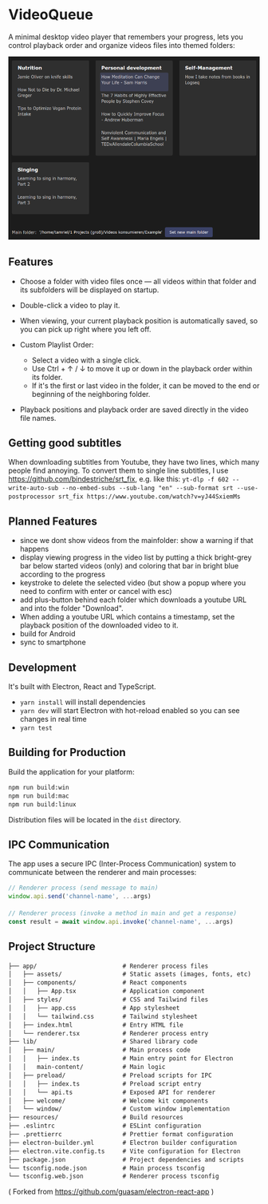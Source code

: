 # VideoQueue

A minimal desktop video player that remembers your progress, lets you control playback order and organize videos files into themed folders:

![screenshot](screenshot.png)

## Features

- Choose a folder with video files once — all videos within that folder and its subfolders will be displayed on startup.
- Double-click a video to play it.
- When viewing, your current playback position is automatically saved, so you can pick up right where you left off.
- Custom Playlist Order:

  - Select a video with a single click.
  - Use Ctrl + ↑ / ↓ to move it up or down in the playback order within its folder.
  - If it's the first or last video in the folder, it can be moved to the end or beginning of the neighboring folder.

- Playback positions and playback order are saved directly in the video file names.

## Getting good subtitles
When downloading subtitles from Youtube, they have two lines, which many people find annoying.
To convert them to single line subtitles, I use https://github.com/bindestriche/srt_fix, e.g. like this:
`yt-dlp -f 602 --write-auto-sub --no-embed-subs --sub-lang "en" --sub-format srt --use-postprocessor srt_fix https://www.youtube.com/watch?v=yJ44SxiemMs`

## Planned Features

- since we dont show videos from the mainfolder: show a warning if that happens
- display viewing progress in the video list by putting a thick bright-grey bar below started videos (only) and coloring that bar in bright blue according to the progress
- keystroke to delete the selected video (but show a popup where you need to confirm with enter or cancel with esc)
- add plus-button behind each folder which downloads a youtube URL and into the folder "Download". 
- When adding a youtube URL which contains a timestamp, set the playback position of the downloaded video to it.
- build for Android
- sync to smartphone

## Development

It's built with Electron, React and TypeScript.

- `yarn install` will install dependencies
- `yarn dev` will start Electron with hot-reload enabled so you can see changes in real time
- `yarn test`

## Building for Production

Build the application for your platform:

```bash
npm run build:win
npm run build:mac
npm run build:linux
```

Distribution files will be located in the `dist` directory.

## IPC Communication

The app uses a secure IPC (Inter-Process Communication) system to communicate between the renderer and main processes:

```ts
// Renderer process (send message to main)
window.api.send('channel-name', ...args)

// Renderer process (invoke a method in main and get a response)
const result = await window.api.invoke('channel-name', ...args)
```

## Project Structure

<!-- prettier-ignore-start -->
```markdown
├── app/                        # Renderer process files
│   ├── assets/                 # Static assets (images, fonts, etc)
│   ├── components/             # React components
│   │   ├── App.tsx             # Application component
│   ├── styles/                 # CSS and Tailwind files
│   │   ├── app.css             # App stylesheet
│   │   └── tailwind.css        # Tailwind stylesheet
│   ├── index.html              # Entry HTML file
│   └── renderer.tsx            # Renderer process entry
├── lib/                        # Shared library code
│   ├── main/                   # Main process code
│   │   ├── index.ts            # Main entry point for Electron
│   │   main-content/           # Main logic
│   ├── preload/                # Preload scripts for IPC
│   │   ├── index.ts            # Preload script entry
│   │   └── api.ts              # Exposed API for renderer
│   ├── welcome/                # Welcome kit components
│   └── window/                 # Custom window implementation
├── resources/                  # Build resources
├── .eslintrc                   # ESLint configuration
├── .prettierrc                 # Prettier format configuration
├── electron-builder.yml        # Electron builder configuration
├── electron.vite.config.ts     # Vite configuration for Electron
├── package.json                # Project dependencies and scripts
└── tsconfig.node.json          # Main process tsconfig
└── tsconfig.web.json           # Renderer process tsconfig

```
<!-- prettier-ignore-end -->

( Forked from https://github.com/guasam/electron-react-app )

